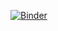 [![Binder](https://mybinder.org/badge_logo.svg)](https://mybinder.org/v2/gh/geoinfobyran/demo/master)

